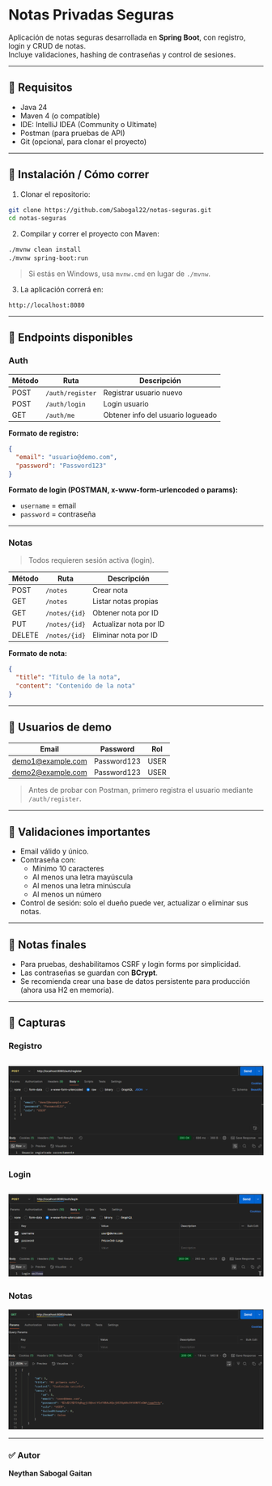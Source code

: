 # Notas Privadas Seguras

Aplicación de notas seguras desarrollada en **Spring Boot**, con registro, login y CRUD de notas.  
Incluye validaciones, hashing de contraseñas y control de sesiones.

---

## 🔹 Requisitos

- Java 24
- Maven 4 (o compatible)
- IDE: IntelliJ IDEA (Community o Ultimate)
- Postman (para pruebas de API)
- Git (opcional, para clonar el proyecto)

---

## 🔹 Instalación / Cómo correr

1. Clonar el repositorio:

```bash
git clone https://github.com/Sabogal22/notas-seguras.git
cd notas-seguras
```

2. Compilar y correr el proyecto con Maven:

```bash
./mvnw clean install
./mvnw spring-boot:run
```

> Si estás en Windows, usa `mvnw.cmd` en lugar de `./mvnw`.

3. La aplicación correrá en:  
```
http://localhost:8080
```

---

## 🔹 Endpoints disponibles

### **Auth**

| Método | Ruta | Descripción |
|--------|-----|-------------|
| POST   | `/auth/register` | Registrar usuario nuevo |
| POST   | `/auth/login`    | Login usuario |
| GET    | `/auth/me`       | Obtener info del usuario logueado |

**Formato de registro:**

```json
{
  "email": "usuario@demo.com",
  "password": "Password123"
}
```

**Formato de login (POSTMAN, x-www-form-urlencoded o params):**

- `username` = email
- `password` = contraseña

---

### **Notas**

> Todos requieren sesión activa (login).

| Método | Ruta | Descripción |
|--------|-----|-------------|
| POST   | `/notes`        | Crear nota |
| GET    | `/notes`        | Listar notas propias |
| GET    | `/notes/{id}`   | Obtener nota por ID |
| PUT    | `/notes/{id}`   | Actualizar nota por ID |
| DELETE | `/notes/{id}`   | Eliminar nota por ID |

**Formato de nota:**

```json
{
  "title": "Título de la nota",
  "content": "Contenido de la nota"
}
```

---

## 🔹 Usuarios de demo

| Email | Password | Rol |
|-------|----------|-----|
| demo1@example.com | Password123 | USER |
| demo2@example.com | Password123 | USER |

> Antes de probar con Postman, primero registra el usuario mediante `/auth/register`.

---

## 🔹 Validaciones importantes

- Email válido y único.
- Contraseña con:
  - Mínimo 10 caracteres
  - Al menos una letra mayúscula
  - Al menos una letra minúscula
  - Al menos un número
- Control de sesión: solo el dueño puede ver, actualizar o eliminar sus notas.

---

## 🔹 Notas finales

- Para pruebas, deshabilitamos CSRF y login forms por simplicidad.  
- Las contraseñas se guardan con **BCrypt**.  
- Se recomienda crear una base de datos persistente para producción (ahora usa H2 en memoria).  

---
## 🔹 Capturas

### **Registro**
![Pantalla de registro](images/register.png)
---
### **Login**
![Pantalla de login](images/login.png)
---
### **Notas**
![Pantalla de notas](images/notes.png)

---

### ✅ Autor

**Neythan Sabogal Gaitan**

